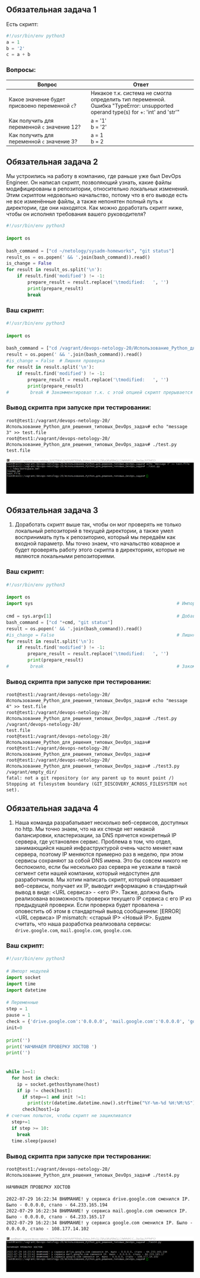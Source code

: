 ## Обязательная задача 1

Есть скрипт:
```python
#!/usr/bin/env python3
a = 1
b = '2'
c = a + b
```

### Вопросы:
| Вопрос  | Ответ                                                                                                                                |
| ------------- |--------------------------------------------------------------------------------------------------------------------------------------|
| Какое значение будет присвоено переменной `c`?  | Никакое т.к. система не смогла определить тип переменной.<br/>Ошибка "TypeError: unsupported operand type(s) for +: 'int' and 'str'" |
| Как получить для переменной `c` значение 12?  | a = '1'<br/>b = '2'                                                                                                                   |
| Как получить для переменной `c` значение 3?  | a = 1<br/>b = 2                                                                                                                                  |

## Обязательная задача 2
Мы устроились на работу в компанию, где раньше уже был DevOps Engineer. Он написал скрипт, позволяющий узнать, какие файлы модифицированы в репозитории, относительно локальных изменений. Этим скриптом недовольно начальство, потому что в его выводе есть не все изменённые файлы, а также непонятен полный путь к директории, где они находятся. Как можно доработать скрипт ниже, чтобы он исполнял требования вашего руководителя?

```python
#!/usr/bin/env python3

import os

bash_command = ["cd ~/netology/sysadm-homeworks", "git status"]
result_os = os.popen(' && '.join(bash_command)).read()
is_change = False
for result in result_os.split('\n'):
    if result.find('modified') != -1:
        prepare_result = result.replace('\tmodified:   ', '')
        print(prepare_result)
        break
```

### Ваш скрипт:
```python
#!/usr/bin/env python3

import os

bash_command = ["cd /vagrant/devops-netology-20/Использование_Python_для_решения_типовых_DevOps_задач/", "git status"]
result = os.popen(' && '.join(bash_command)).read()
#is_change = False  # Лишняя проверка
for result in result.split('\n'):
    if result.find('modified') != -1:
        prepare_result = result.replace('\tmodified:   ', '')
        print(prepare_result)
#        break # Закомментировал т.к. с этой опцией скрипт прерывается после первого вхождения

```

### Вывод скрипта при запуске при тестировании:
```
root@test1:/vagrant/devops-netology-20/Использование_Python_для_решения_типовых_DevOps_задач# echo "message 3" >> test.file
root@test1:/vagrant/devops-netology-20/Использование_Python_для_решения_типовых_DevOps_задач# ./test.py
test.file

```
<p><img src="img\pic1.png">

## Обязательная задача 3
1. Доработать скрипт выше так, чтобы он мог проверять не только локальный репозиторий в текущей директории, а также умел воспринимать путь к репозиторию, который мы передаём как входной параметр. Мы точно знаем, что начальство коварное и будет проверять работу этого скрипта в директориях, которые не являются локальными репозиториями.

### Ваш скрипт:
```python
#!/usr/bin/env python3

import os
import sys                                                      # Импорт модуля sys

cmd = sys.argv[1]                                               # Добавление директории как аргумента
bash_command = ["cd "+cmd, "git status"]
result = os.popen(' && '.join(bash_command)).read()
#is_change = False                                              # Лишняя проверка
for result in result.split('\n'):
    if result.find('modified') != -1:
        prepare_result = result.replace('\tmodified:   ', '')
        print(prepare_result)
#        break                                                  # Закомментировал т.к. с этой опцией скрипт прерывается после первого вхождения

```

### Вывод скрипта при запуске при тестировании:
```
root@test1:/vagrant/devops-netology-20/Использование_Python_для_решения_типовых_DevOps_задач# echo "message 4" >> test.file
root@test1:/vagrant/devops-netology-20/Использование_Python_для_решения_типовых_DevOps_задач# ./test.py /vagrant/devops-netology-20/
test.file
root@test1:/vagrant/devops-netology-20/Использование_Python_для_решения_типовых_DevOps_задач#
root@test1:/vagrant/devops-netology-20/Использование_Python_для_решения_типовых_DevOps_задач#
root@test1:/vagrant/devops-netology-20/Использование_Python_для_решения_типовых_DevOps_задач# ./test3.py /vagrant/empty_dir/
fatal: not a git repository (or any parent up to mount point /)
Stopping at filesystem boundary (GIT_DISCOVERY_ACROSS_FILESYSTEM not set).

```

## Обязательная задача 4
1. Наша команда разрабатывает несколько веб-сервисов, доступных по http. Мы точно знаем, что на их стенде нет никакой балансировки, кластеризации, за DNS прячется конкретный IP сервера, где установлен сервис. Проблема в том, что отдел, занимающийся нашей инфраструктурой очень часто меняет нам сервера, поэтому IP меняются примерно раз в неделю, при этом сервисы сохраняют за собой DNS имена. Это бы совсем никого не беспокоило, если бы несколько раз сервера не уезжали в такой сегмент сети нашей компании, который недоступен для разработчиков. Мы хотим написать скрипт, который опрашивает веб-сервисы, получает их IP, выводит информацию в стандартный вывод в виде: <URL сервиса> - <его IP>. Также, должна быть реализована возможность проверки текущего IP сервиса c его IP из предыдущей проверки. Если проверка будет провалена - оповестить об этом в стандартный вывод сообщением: [ERROR] <URL сервиса> IP mismatch: <старый IP> <Новый IP>. Будем считать, что наша разработка реализовала сервисы: `drive.google.com`, `mail.google.com`, `google.com`.

### Ваш скрипт:
```python
#!/usr/bin/env python3

# Импорт модулей
import socket
import time
import datetime

# Переменные
step = 1                                                                                        # Номер попытки
pause = 1                                                                                       # Таймаут между попытками
check = {'drive.google.com':'0.0.0.0', 'mail.google.com':'0.0.0.0', 'google.com':'0.0.0.0'}     # Проверяемые хосты
init=0

print('')
print('НАЧИНАЕМ ПРОВЕРКУ ХОСТОВ ')
print('')                                                                                       # Пустые строки для улучшения читабельности


while 1==1:
  for host in check:
    ip = socket.gethostbyname(host)
    if ip != check[host]:
      if step==1 and init !=1:
        print(str(datetime.datetime.now().strftime("%Y-%m-%d %H:%M:%S")) +' ВНИМАНИЕ! у сервиса ' + str(host) +' сменился IP. Было - ' +check[host]+', стало - '+ip)
      check[host]=ip
# счетчик попыток, чтобы скрипт не зацикливался
  step+=1
  if step >= 10:
    break
  time.sleep(pause)
```

### Вывод скрипта при запуске при тестировании:
```
root@test1:/vagrant/devops-netology-20/Использование_Python_для_решения_типовых_DevOps_задач# ./test4.py

НАЧИНАЕМ ПРОВЕРКУ ХОСТОВ

2022-07-29 16:22:34 ВНИМАНИЕ! у сервиса drive.google.com сменился IP. Было - 0.0.0.0, стало - 64.233.165.194
2022-07-29 16:22:34 ВНИМАНИЕ! у сервиса mail.google.com сменился IP. Было - 0.0.0.0, стало - 64.233.165.17
2022-07-29 16:22:34 ВНИМАНИЕ! у сервиса google.com сменился IP. Было - 0.0.0.0, стало - 108.177.14.102

```
<p><img src="img\pic2.png">